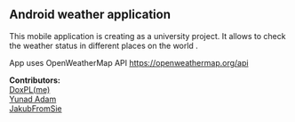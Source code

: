 ## Android weather application <br />
This mobile application is creating as a university project. It allows to check the weather status in different places on the world .   

App uses OpenWeatherMap API https://openweathermap.org/api 

<b>Contributors:</b> <br />
[DoxPL(me)](https://github.com/DoxPL)<br />
[Yunad Adam](https://gitlab.com/Yunad)<br />
[JakubFromSie](https://gitlab.com/JakubFromSie)
